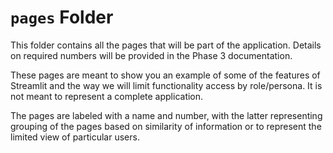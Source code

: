 # `pages` Folder

This folder contains all the pages that will be part of the application. Details on required numbers will be provided in the Phase 3 documentation.

These pages are meant to show you an example of some of the features of Streamlit and the way we will limit functionality access by role/persona. It is not meant to represent a complete application.

The pages are labeled with a name and number, with the latter representing grouping of the pages based on similarity of information or to represent the limited view of particular users.
